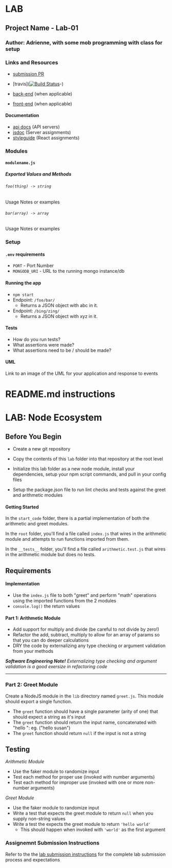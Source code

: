 
# LAB 

## Project Name - Lab-01

### Author: Adrienne, with some mob programming with class for setup

### Links and Resources
* [submission PR](https://github.com/401-advanced-javascript-aeaston/lab-01/pull/2)
* [travis]([![Build Status](https://travis-ci.com/401-advanced-javascript-aeaston/lab-01.svg?branch=master)](https://travis-ci.com/401-advanced-javascript-aeaston/lab-01)-)

* [back-end](http://xyz.com) (when applicable)
* [front-end](http://xyz.com) (when applicable)

#### Documentation
* [api docs](http://xyz.com) (API servers)
* [jsdoc](http://xyz.com) (Server assignments)
* [styleguide](http://xyz.com) (React assignments)

### Modules
#### `modulename.js`
##### Exported Values and Methods

###### `foo(thing) -> string`
Usage Notes or examples

###### `bar(array) -> array`
Usage Notes or examples

### Setup
#### `.env` requirements
* `PORT` - Port Number
* `MONGODB_URI` - URL to the running mongo instance/db

#### Running the app
* `npm start`
* Endpoint: `/foo/bar/`
  * Returns a JSON object with abc in it.
* Endpoint: `/bing/zing/`
  * Returns a JSON object with xyz in it.
  
#### Tests
* How do you run tests?
* What assertions were made?
* What assertions need to be / should be made?

#### UML
Link to an image of the UML for your application and response to events


# README.md instructions

# LAB: Node Ecosystem

## Before You Begin

* Create a new git repository

* Copy the contents of this `lab` folder into that repository at the root level

* Initialize this lab folder as a new node module, install your dependencies, setup your npm script commands, and pull in your config files

* Setup the package.json file to run lint checks and tests against the greet and arithmetic modules

#### Getting Started
In the `start_code` folder, there is a partial implementation of both the arithmetic and greet modules.

In the `root` folder, you'll find a file called `index.js` that wires in the arithmetic module and attempts to run functions imported from them.

In the `__tests__` folder, you'll find a file called `arithmetic.test.js` that wires in the arithmetic module but does no tests.

## Requirements

#### Implementation
* Use the `index.js` file to both "greet" and perform "math" operations using the imported functions from the 2 modules
* `console.log()` the return values


#### Part 1: Arithmetic Module

* Add support for multiply and divide (be careful to not divide by zero!)
* Refactor the add, subtract, multiply to allow for an array of params so that you can do deeper calculations
* DRY the code by externalizing any type checking or argument validation from your methods

***Software Engineering Note!***
*Externalizing type checking and argument validation is a good exersize in refactoring code*

---

### Part 2: Greet Module
Create a NodeJS module in the `lib` directory named `greet.js`.  This module should export a single function.
* The `greet` function should have a single parameter (arity of one) that should expect a string as it's input
* The `greet` function should return the input name, concatenated with "hello ": eg. ("hello susan")
* The `greet` function should return `null` if the input is not a string

## Testing
*Arithmetic Module* 
* Use the faker module to randomize input
* Test each method for proper use (invoked with number arguments)
* Test each method for improper use (invoked with one or more non-number arguments)

*Greet Module*
* Use the faker module to randomize input
* Write a test that expects the greet module to return `null` when you supply non-string values
* Write a test the expects the greet module to return `'hello world'`
  * This should happen when invoked with `'world'` as the first argument


### Assignemnt Submission Instructions
Refer to the the [lab submission instructions](../../../reference/submission-instructions/labs/README.md) for the complete lab submission process and expectations
